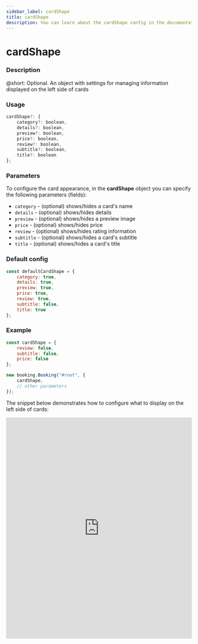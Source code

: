 ```yaml
---
sidebar_label: cardShape
title: cardShape
description: You can learn about the cardShape config in the documentation of the DHTMLX JavaScript Booking library. Browse developer guides and API reference, try out code examples and live demos, and download a free 30-day evaluation version of DHTMLX Booking.
---
```


# cardShape

### Description

@short: Optional. An object with settings for managing information displayed on the left side of cards

### Usage

~~~jsx {}
cardShape?: {
    category?: boolean,
    details?: boolean,
    preview?: boolean,
    price?: boolean,
    review?: boolean,
    subtitle?: boolean,
    title?: boolean
};
~~~

### Parameters

To configure the card appearance, in the **cardShape** object you can specify the following parameters (fields):

- `category` - (optional) shows/hides a card's name
- `details` - (optional) shows/hides details
- `preview` - (optional) shows/hides a preview image
- `price` - (optional) shows/hides price
- `review` - (optional) shows/hides rating information
- `subtitle` - (optional) shows/hides a card's subtitle
- `title` - (optional) shows/hides a card's title

### Default config

~~~jsx {}
const defaultCardShape = {
    category: true,
    details: true,
    preview: true,
    price: true,
    review: true,
    subtitle: false,
    title: true
};
~~~

### Example

~~~jsx {}
const cardShape = {
    review: false,
    subtitle: false,
    price: false
};

new booking.Booking("#root", {
    cardShape,
    // other parameters
});
~~~

The snippet below demonstrates how to configure what to display on the left side of cards:

<iframe src="https://snippet.dhtmlx.com/6mxd7918?mode=result" frameborder="0" class="snippet_iframe" width="100%" height="600"></iframe>
